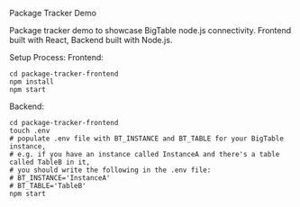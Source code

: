 Package Tracker Demo

Package tracker demo to showcase BigTable node.js connectivity. 
Frontend built with React, Backend built with Node.js.

Setup Process:
Frontend:
```
cd package-tracker-frontend
npm install
npm start
```
Backend: 
```
cd package-tracker-frontend
touch .env 
# populate .env file with BT_INSTANCE and BT_TABLE for your BigTable instance,
# e.g. if you have an instance called InstanceA and there's a table called TableB in it,
# you should write the following in the .env file:
# BT_INSTANCE='InstanceA'
# BT_TABLE='TableB'
npm start
```